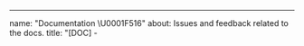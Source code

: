 ______________________________________________________________________

name: "Documentation \\U0001F516" about: Issues and feedback related to the docs. title: "\[DOC\] - <title>" labels: \["type: documentation"\]

______________________________________________________________________

:warning: This form is for reporting issues and proving feedback about the documentation ONLY.

\*\*We are currently organising our docs and would appreciate any feedback, suggestions or painpoint report from our community. Don't be shy, we will love to hear from you! 👂 \*\*

Have a question instead? Head over to our [Discussion Q&A](https://github.com/Quansight/qhub/discussions/categories/q-a) page and tell us what is bothering you.
